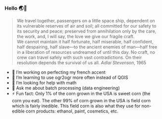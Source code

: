 ### Hello 🌏💨

> We travel together, passengers on a little space ship, dependent on its vulnerable reserves of air and soil; all committed for our safety to its security and peace; preserved from annihilation only by the care, the work, and, I will say, the love we give our fragile craft. \
We cannot maintain it half fortunate, half miserable, half confident, half despairing, half slave—to the ancient enemies of man—half free in a liberation of resources undreamed of until this day. No craft, no crew can travel safely with such vast contradictions. On their resolution depends the survival of us all.
>_Adlai Stevenson_, 1965


- 🦔 I’m working on perfecting my french accent
- 🌱 I’m learning to use ogr2ogr more often instead of QGIS
- 🤔 I’m looking for help with math
- 💬 Ask me about batch processing (data engineering)
- ⚡ Fun fact: Only 1% of the corn grown in the USA is sweet corn (the corn you eat). The other 99% of corn grown in the USA is field corn which is fairly inedible. This field corn is also what they use for non-edible corn products: ethanol, paint, cosmetics, etc.
